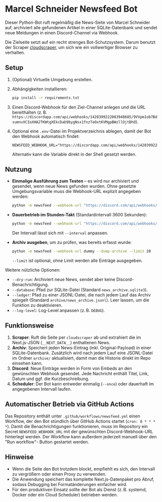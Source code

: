 # Marcel Schneider Newsfeed Bot

Dieser Python-Bot ruft regelmäßig die News-Seite von Marcel Schneider auf,
archiviert alle gefundenen Artikel in einer SQLite-Datenbank und sendet neue
Meldungen in einen Discord-Channel via Webhook.

Die Zielseite setzt auf ein recht strenges Bot-Schutzsystem. Darum benutzt der
Scraper [cloudscraper](https://github.com/VeNoMouS/cloudscraper), um sich wie ein
vollwertiger Browser zu verhalten.

## Setup

1. (Optional) Virtuelle Umgebung erstellen.
2. Abhängigkeiten installieren:

   ```bash
   pip install -r requirements.txt
   ```

3. Einen Discord-Webhook für den Ziel-Channel anlegen und die URL bereithalten
   (z. B. `https://discordapp.com/api/webhooks/1428399222083948685/9VVpm1ob7BdsumnvXCIoXHA2TKWtgXEkcDab9bygNsx1fnzTeOxtKVMgpBWzllOjtBhO`).

4. Optional eine `.env`-Datei im Projektverzeichnis ablegen, damit der Bot den
   Webhook automatisch findet:

   ```env
   NEWSFEED_WEBHOOK_URL="https://discordapp.com/api/webhooks/1428399222083948685/9VVpm1ob7BdsumnvXCIoXHA2TKWtgXEkcDab9bygNsx1fnzTeOxtKVMgpBWzllOjtBhO"
   ```

   Alternativ kann die Variable direkt in der Shell gesetzt werden.

## Nutzung

* **Einmalige Ausführung zum Testen** – es wird nur archiviert und gesendet,
  wenn neue News gefunden wurden. Ohne gesetzte Umgebungsvariable muss die
  Webhook-URL explizit angegeben werden:

  ```bash
  python -m newsfeed --webhook-url "https://discord.com/api/webhooks/..." --once
  ```

* **Dauerbetrieb im Stunden-Takt** (Standardintervall 3600 Sekunden):

  ```bash
  python -m newsfeed --webhook-url "https://discord.com/api/webhooks/..."
  ```

  Der Intervall lässt sich mit `--interval` anpassen.

* **Archiv ausgeben**, um zu prüfen, was bereits erfasst wurde:

  ```bash
  python -m newsfeed --webhook-url dummy --dump-archive --limit 20
  ```

  `--limit` ist optional, ohne Limit werden alle Einträge ausgegeben.

Weitere nützliche Optionen:

* `--dry-run`: Archiviert neue News, sendet aber keine Discord-Benachrichtigung.
* `--database`: Pfad zur SQLite-Datei (Standard `news_archive.sqlite3`).
* `--ledger`: Pfad zu einer JSONL-Datei, die nach jedem Lauf das Archiv spiegelt
  (Standard `archive/news_archive.jsonl`). Leer lassen, um die Funktion zu
  deaktivieren.
* `--log-level`: Log-Level anpassen (z. B. `DEBUG`).

## Funktionsweise

1. **Scraper**: Ruft die Seite per `cloudscraper` ab und extrahiert die im
   Next.js-JSON (`__NEXT_DATA__`) enthaltenen News.
2. **Archiv**: Speichert jeden News-Eintrag (inkl. Original-Payload) in einer
   SQLite-Datenbank. Zusätzlich wird nach jedem Lauf eine JSONL-Datei im Ordner
   `archive/` aktualisiert, damit man die Historie direkt im Repo einsehen
   kann.
3. **Discord**: Neue Einträge werden in Form von Embeds an den gewünschten
   Webhook gesendet. Jede Nachricht enthält Titel, Link, Datum und ggf. die
   Kurzbeschreibung.
4. **Scheduler**: Der Bot kann entweder einmalig (`--once`) oder dauerhaft im
   angegebenen Intervall laufen.

## Automatischer Betrieb via GitHub Actions

Das Repository enthält unter `.github/workflows/newsfeed.yml` einen Workflow,
der den Bot stündlich über GitHub Actions startet (`cron: 0 * * * *`). Damit
die Benachrichtigungen funktionieren, muss im Repository ein Secret
`NEWSFEED_WEBHOOK_URL` mit der gewünschten Discord-Webhook-URL hinterlegt
werden. Der Workflow kann außerdem jederzeit manuell über den "Run workflow"-
Button gestartet werden.

## Hinweise

* Wenn die Seite den Bot trotzdem blockt, empfiehlt es sich, den Intervall zu
  vergrößern oder einen Proxy zu verwenden.
* Die Anwendung speichert das komplette Next.js-Datenpaket pro Abruf, sodass
  Debugging bei Formatänderungen einfacher wird.
* Für den produktiven Einsatz sollte der Bot als Dienst (z. B. systemd, Docker
  oder ein Cloud Scheduler) betrieben werden.
